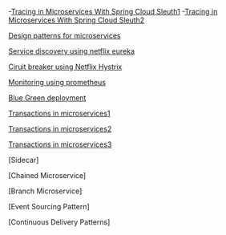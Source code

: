 


-[Tracing in Microservices With Spring Cloud Sleuth1](https://dzone.com/articles/tracing-in-microservices-with-spring-cloud-sleuth)
-[Tracing in Microservices With Spring Cloud Sleuth2](https://www.baeldung.com/spring-cloud-sleuth-single-application)

[Design patterns for microservices](https://dzone.com/articles/design-patterns-for-microservices)

[Service discovery using netflix eureka](https://dzone.com/articles/netflix-eureka-discovery-microservice)

[Ciruit breaker using Netflix Hystrix](https://dzone.com/articles/microservices-part-4-spring-cloud-circuit-breaker)

[Monitoring using prometheus](https://dzone.com/articles/monitoring-using-spring-boot-2-prometheus-and-graf)

[Blue Green deployment](https://dzone.com/articles/blue-green-deployment-for-cloud-native-application)

[Transactions in microservices1](https://www.baeldung.com/transactions-across-microservices)

[Transactions in microservices2](https://medium.com/@epatro/how-to-implement-a-two-phase-commit-mechanism-in-a-microservice-e99d9a32445e)

[Transactions in microservices3](https://dzone.com/articles/distributed-transactions-with-two-phase-commit-pro)

[Sidecar]

[Chained Microservice]

[Branch Microservice]

[Event Sourcing Pattern]

[Continuous Delivery Patterns]
